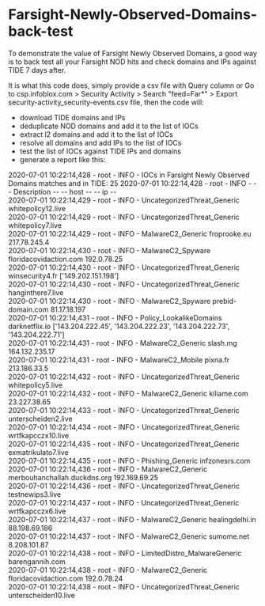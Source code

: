 # Farsight-Newly-Observed-Domains-back-test
To demonstrate the value of Farsight Newly Observed Domains, a good way is to back test all your Farsight NOD hits and check domains and IPs against TIDE 7 days after.

It is what this code does, simply provide a csv file with Query column
or Go to csp.infoblox.com > Security Activity > Search "feed=Far*" > Export security-activity_security-events.csv file, then the code will:
- download TIDE domains and IPs
- deduplicate NOD domains and add it to the list of IOCs
- extract l2 domains and add it to the list of IOCs
- resolve all domains and add IPs to the list of IOCs
- test the list of IOCs against TIDE IPs and domains
- generate a report like this:

2020-07-01 10:22:14,428 - root - INFO - IOCs in Farsight Newly Observed Domains matches and in TIDE: 25
2020-07-01 10:22:14,428 - root - INFO - -- Description --                                   -- host --                                          -- ip --                                          
2020-07-01 10:22:14,429 - root - INFO - UncategorizedThreat_Generic                         whitepolicy12.live                                                                                    
2020-07-01 10:22:14,429 - root - INFO - UncategorizedThreat_Generic                         whitepolicy7.live                                                                                     
2020-07-01 10:22:14,429 - root - INFO - MalwareC2_Generic                                   froprooke.eu                                        217.78.245.4                                      
2020-07-01 10:22:14,430 - root - INFO - MalwareC2_Spyware                                   floridacovidaction.com                              192.0.78.25                                       
2020-07-01 10:22:14,430 - root - INFO - UncategorizedThreat_Generic                         winsecurity4.fr                                     ['149.202.151.198']                               
2020-07-01 10:22:14,430 - root - INFO - UncategorizedThreat_Generic                         hanginthere7.live                                                                                     
2020-07-01 10:22:14,430 - root - INFO - MalwareC2_Spyware                                   prebid-domain.com                                   81.17.18.197                                      
2020-07-01 10:22:14,431 - root - INFO - Policy_LookalikeDomains                             darknetflix.io                                      ['143.204.222.45', '143.204.222.23', '143.204.222.73', '143.204.222.71']   
2020-07-01 10:22:14,431 - root - INFO - MalwareC2_Generic                                   slash.mg                                            164.132.235.17                                    
2020-07-01 10:22:14,431 - root - INFO - MalwareC2_Mobile                                    pixna.fr                                            213.186.33.5                                      
2020-07-01 10:22:14,432 - root - INFO - UncategorizedThreat_Generic                         whitepolicy5.live                                                                                     
2020-07-01 10:22:14,432 - root - INFO - MalwareC2_Generic                                   kiliame.com                                         23.227.38.65                                      
2020-07-01 10:22:14,433 - root - INFO - UncategorizedThreat_Generic                         unterscheiden2.live                                                                                   
2020-07-01 10:22:14,434 - root - INFO - UncategorizedThreat_Generic                         wrtfkapcczx10.live                                                                                    
2020-07-01 10:22:14,435 - root - INFO - UncategorizedThreat_Generic                         exmatrikulato7.live                                                                                   
2020-07-01 10:22:14,435 - root - INFO - Phishing_Generic                                    infzonesrs.com                                                                                        
2020-07-01 10:22:14,436 - root - INFO - MalwareC2_Generic                                   merbouhanchallah.duckdns.org                        192.169.69.25                                     
2020-07-01 10:22:14,436 - root - INFO - UncategorizedThreat_Generic                         testnewips3.live                                                                                      
2020-07-01 10:22:14,437 - root - INFO - UncategorizedThreat_Generic                         wrtfkapcczx6.live                                                                                     
2020-07-01 10:22:14,437 - root - INFO - MalwareC2_Generic                                   healingdelhi.in                                     88.198.69.186                                     
2020-07-01 10:22:14,437 - root - INFO - MalwareC2_Generic                                   sumome.net                                          8.208.101.87                                      
2020-07-01 10:22:14,438 - root - INFO - LimitedDistro_MalwareGeneric                        barengannih.com                                                                                       
2020-07-01 10:22:14,438 - root - INFO - MalwareC2_Generic                                   floridacovidaction.com                              192.0.78.24                                       
2020-07-01 10:22:14,438 - root - INFO - UncategorizedThreat_Generic                         unterscheiden10.live                                                                                  
